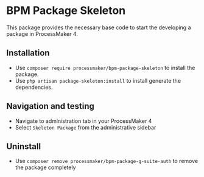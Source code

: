 # BPM Package Skeleton
This package provides the necessary base code to start the developing a package in ProcessMaker 4.

## Installation
* Use `composer require processmaker/bpm-package-skeleton` to install the package.
* Use `php artisan package-skeleton:install` to install generate the dependencies.

## Navigation and testing
* Navigate to administration tab in your ProcessMaker 4
* Select `Skeleton Package` from the administrative sidebar

## Uninstall
* Use `composer remove processmaker/bpm-package-g-suite-auth` to remove the package completely
